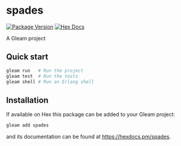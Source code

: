 # spades

[![Package Version](https://img.shields.io/hexpm/v/spades)](https://hex.pm/packages/spades)
[![Hex Docs](https://img.shields.io/badge/hex-docs-ffaff3)](https://hexdocs.pm/spades/)

A Gleam project

## Quick start

```sh
gleam run   # Run the project
gleam test  # Run the tests
gleam shell # Run an Erlang shell
```

## Installation

If available on Hex this package can be added to your Gleam project:

```sh
gleam add spades
```

and its documentation can be found at <https://hexdocs.pm/spades>.
